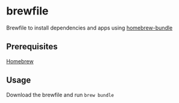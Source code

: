 # brewfile
 Brewfile to install dependencies and apps using [homebrew-bundle](https://github.com/Homebrew/homebrew-bundle)

## Prerequisites
[Homebrew](https://brew.sh/)

## Usage
Download the brewfile and run `brew bundle`
